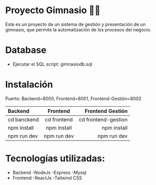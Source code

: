 # Proyecto Gimnasio 🏋️‍♂️
<p>
Este es un proyecto de un sistema de gestión y presentación de un gimnasio, que permite la automatización de los procesos del negocio.
</p>

# Database
- Ejecutar el SQL script: 
	gimnasiodb.sql


# Instalación
Puerto: Backend=8000, Frontend=8001, Frontend-Gestión=8002

| Backend  | Frontend  | Frontend Gestión |
| :------------ |:---------------:| -----:|
| cd banckend      | cd frontend | cd frontend-gestion |
| npm install  | npm install |npm install |
| npm run dev | npm run dev        |    npm run dev |

# Tecnologías utilizadas: 
- Backend
-NodeJs
-Express
-Mysql
- Frontend
-ReactJs
-Tailwind CSS
